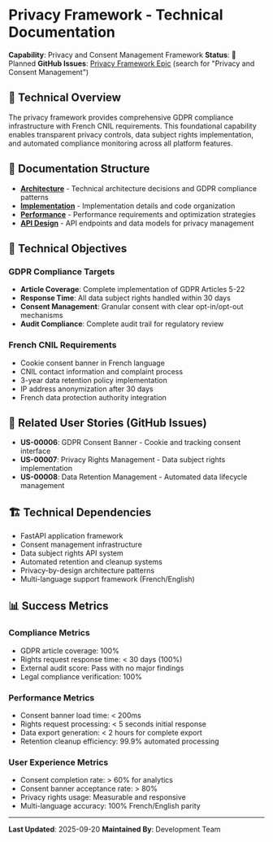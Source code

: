 # Privacy Framework - Technical Documentation

**Capability**: Privacy and Consent Management Framework
**Status**: 📝 Planned
**GitHub Issues**: [Privacy Framework Epic](../../../../issues) (search for "Privacy and Consent Management")

## 🎯 Technical Overview

The privacy framework provides comprehensive GDPR compliance infrastructure with French CNIL requirements. This foundational capability enables transparent privacy controls, data subject rights implementation, and automated compliance monitoring across all platform features.

## 📁 Documentation Structure

- [**Architecture**](architecture.md) - Technical architecture decisions and GDPR compliance patterns
- [**Implementation**](implementation.md) - Implementation details and code organization
- [**Performance**](performance.md) - Performance requirements and optimization strategies
- [**API Design**](api-design.md) - API endpoints and data models for privacy management

## 🎯 Technical Objectives

### GDPR Compliance Targets
- **Article Coverage**: Complete implementation of GDPR Articles 5-22
- **Response Time**: All data subject rights handled within 30 days
- **Consent Management**: Granular consent with clear opt-in/opt-out mechanisms
- **Audit Compliance**: Complete audit trail for regulatory review

### French CNIL Requirements
- Cookie consent banner in French language
- CNIL contact information and complaint process
- 3-year data retention policy implementation
- IP address anonymization after 30 days
- French data protection authority integration

## 🔗 Related User Stories (GitHub Issues)

- **US-00006**: GDPR Consent Banner - Cookie and tracking consent interface
- **US-00007**: Privacy Rights Management - Data subject rights implementation
- **US-00008**: Data Retention Management - Automated data lifecycle management

## 🏗️ Technical Dependencies

- FastAPI application framework
- Consent management infrastructure
- Data subject rights API system
- Automated retention and cleanup systems
- Privacy-by-design architecture patterns
- Multi-language support framework (French/English)

## 📊 Success Metrics

### Compliance Metrics
- GDPR article coverage: 100%
- Rights request response time: < 30 days (100%)
- External audit score: Pass with no major findings
- Legal compliance verification: 100%

### Performance Metrics
- Consent banner load time: < 200ms
- Rights request processing: < 5 seconds initial response
- Data export generation: < 2 hours for complete export
- Retention cleanup efficiency: 99.9% automated processing

### User Experience Metrics
- Consent completion rate: > 60% for analytics
- Consent banner acceptance rate: > 80%
- Privacy rights usage: Measurable and responsive
- Multi-language accuracy: 100% French/English parity

---

**Last Updated**: 2025-09-20
**Maintained By**: Development Team
